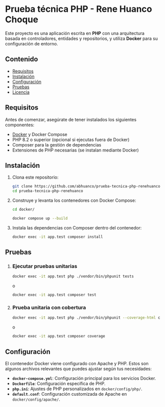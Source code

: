 # Prueba técnica PHP - Rene Huanco Choque

Este proyecto es una aplicación escrita en **PHP** con una arquitectura basada en controladores, entidades y repositorios, y utiliza **Docker** para su configuración de entorno.

## Contenido

- [Requisitos](#requisitos)
- [Instalación](#instalación)
- [Configuración](#configuración)
- [Pruebas](#pruebas)
- [Licencia](#licencia)

## Requisitos

Antes de comenzar, asegúrate de tener instalados los siguientes componentes:

- [Docker](https://www.docker.com/) y Docker Compose
- PHP 8.2 o superior (opcional si ejecutas fuera de Docker)
- Composer para la gestión de dependencias
- Extensiones de PHP necesarias (se instalan mediante Docker)

## Instalación

1. Clona este repositorio:

   ``` bash
   git clone https://github.com/abhuanco/prueba-tecnica-php-renehuanco.git
   cd prueba-tecnica-php-renehuanco
   ```

2. Construye y levanta los contenedores con Docker Compose:

   ```bash
   cd docker/
   ```
   ```bash
   docker compose up --build
   ```

3. Instala las dependencias con Composer dentro del contenedor:

   ```bash
   docker exec -it app.test composer install
   ```
## Pruebas
1. ### Ejecutar pruebas unitarias

   ```bash
   docker exec -it app.test php ./vendor/bin/phpunit tests
   ```
   o 
   ```bash
   docker exec -it app.test composer test
   ```
2. ### Prueba unitaria con cobertura
   ```bash
   docker exec -it app.test php ./vendor/bin/phpunit --coverage-html coverage
   ```
   o
   ```bash
   docker exec -it app.test composer coverage
   ```
## Configuración

El contenedor Docker viene configurado con Apache y PHP. Estos son algunos archivos relevantes que puedes ajustar según tus necesidades:

- **`docker-compose.yml`**: Configuración principal para los servicios Docker.
- **`Dockerfile`**: Configuración específica de PHP.
- **`php.ini`**: Ajustes de PHP personalizados en `docker/config/php/`.
- **`default.conf`**: Configuración customizada de Apache en `docker/config/apache/`.
